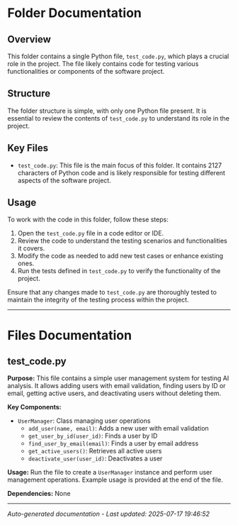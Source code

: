 # Folder Documentation

## Overview
This folder contains a single Python file, `test_code.py`, which plays a crucial role in the project. The file likely contains code for testing various functionalities or components of the software project.

## Structure
The folder structure is simple, with only one Python file present. It is essential to review the contents of `test_code.py` to understand its role in the project.

## Key Files
- `test_code.py`: This file is the main focus of this folder. It contains 2127 characters of Python code and is likely responsible for testing different aspects of the software project.

## Usage
To work with the code in this folder, follow these steps:
1. Open the `test_code.py` file in a code editor or IDE.
2. Review the code to understand the testing scenarios and functionalities it covers.
3. Modify the code as needed to add new test cases or enhance existing ones.
4. Run the tests defined in `test_code.py` to verify the functionality of the project.

Ensure that any changes made to `test_code.py` are thoroughly tested to maintain the integrity of the testing process within the project.

---

# Files Documentation

## test_code.py

**Purpose:** This file contains a simple user management system for testing AI analysis. It allows adding users with email validation, finding users by ID or email, getting active users, and deactivating users without deleting them.

**Key Components:**
- `UserManager`: Class managing user operations
  - `add_user(name, email)`: Adds a new user with email validation
  - `get_user_by_id(user_id)`: Finds a user by ID
  - `find_user_by_email(email)`: Finds a user by email address
  - `get_active_users()`: Retrieves all active users
  - `deactivate_user(user_id)`: Deactivates a user

**Usage:** Run the file to create a `UserManager` instance and perform user management operations. Example usage is provided at the end of the file.

**Dependencies:** None

---
*Auto-generated documentation - Last updated: 2025-07-17 19:46:52*
